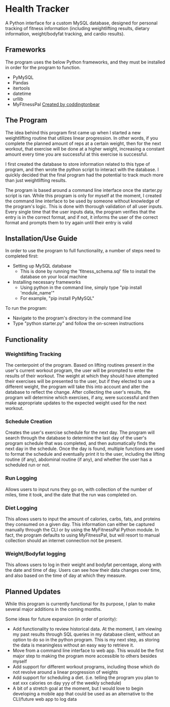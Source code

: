 # Health Tracker

A Python interface for a custom MySQL database, designed for personal tracking of fitness information (including weightlifting results, dietary information, weight/bodyfat tracking, and cardio results). 

## Frameworks
The program uses the below Python frameworks, and they must be installed in order for the program to function.


* PyMySQL
* Pandas
* itertools
* datetime
* urllib
* MyFitnessPal [Created by coddingtonbear](https://github.com/coddingtonbear/python-myfitnesspal)

## The Program
The idea behind this program first came up when I started a new weightlifting routine that utilizes linear progression. In other words, if you complete the planned amount of reps at a certain weight, then for the next workout, that exercise will be done at a higher weight, increasing a constant amount every time you are successful at this exercise is successful. 

I first created the database to store information related to this type of program, and then wrote the python script to interact with the database. I quickly decided that the final program had the potential to track much more than just weightlifting results.

The program is based around a command line interface once the starter.py script is ran. While this program is only for myself at the moment, I created the command line interface to be used by someone without knowledge of the program's logic. This is done with thorough validation of all user inputs. Every single time that the user inputs data, the program verifies that the entry is in the correct format, and if not, it informs the user of the correct format and prompts them to try again until their entry is valid

## Installation/Use Guide

In order to use the program to full functionality, a number of steps need to completed first:
* Setting up MySQL database
    * This is done by running the 'fitness_schema.sql' file to install the database on your local machine
* Installing necessary frameworks
    * Using python in the command line, simply type "pip install 'module_name'"
    * For example, "pip install PyMySQL"

To run the program:
* Navigate to the program's directory in the command line
* Type "python starter.py" and follow the on-screen instructions



## Functionality
### Weightlifting Tracking
The centerpoint of the program. Based on lifting routines present in the user's current workout program, the user will be prompted to enter the results of their workout. The weight at which they should have attempted their exercises will be presented to the user, but if they elected to use a different weight, the program will take this into account and alter the database to reflect the change. After collecting the user's results, the program will determine which exercises, if any, were successful and then make appropriate updates to the expected weight used for the next workout. 

### Schedule Creation
Creates the user's exercise schedule for the next day. The program will search through the database to determine the last day of the user's program schedule that was completed, and then automatically finds the next day in the schedule. Once the day is found, multiple functions are used to format the schedule and eventually print it to the user, including the lifting routine (if any), abdominal routine (if any), and whether the user has a scheduled run or not.

### Run Logging
Allows users to input runs they go on, with collection of the number of miles, time it took, and the date that the run was completed on. 

### Diet Logging
This allows users to input the amount of calories, carbs, fats, and proteins they consumed on a given day. This information can either be captured manually through the CLI or by using the MyFitnessPal Python module. In fact, the program defaults to using MyFitnessPal, but will resort to manual collection should an internet connection not be present. 

### Weight/Bodyfat logging
This allows users to log in their weight and bodyfat percentage, along with the date and time of day. Users can see how their data changes over time, and also based on the time of day at which they measure. 


## Planned Updates
While this program is currently functional for its purpose, I plan to make several major additions in the coming months. 

Some ideas for future expansion (in order of priority):

* Add functionality to review historical data. At the moment, I am viewing my past results through SQL queries in my database client, without an option to do so in the python program. This is my next step, as storing the data is meaningless without an easy way to retrieve it. 
* Move from a command line interface to web app. This would be the first major step to making the program more accessible to others besides myself
* Add support for different workout programs, including those which do not revolve around a linear progression of weights
* Add support for scheduling a diet. (i.e. telling the program you plan to eat xxx calories on day yyy of the weekly schedule)
* A bit of a stretch goal at the moment, but I would love to begin developing a mobile app that could be used as an alternative to the CLI/future web app to log data

